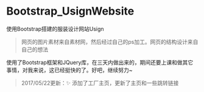 # Bootstrap_UsignWebsite
使用Bootstrap搭建的服装设计网站Usign

> 网页的图片素材来自素材网，然后经过自己的ps加工。网页的结构设计来自自己的想法

使用了Bootstrap框架和JQuery库，在三天内做出来的，期间还要上课和做其它事情，对我来说，这已经挺快的了。好吧，继续努力~

> 2017/05/22更新：:sparkles: 添加了工厂主页，更新了主页和一些跳转链接
